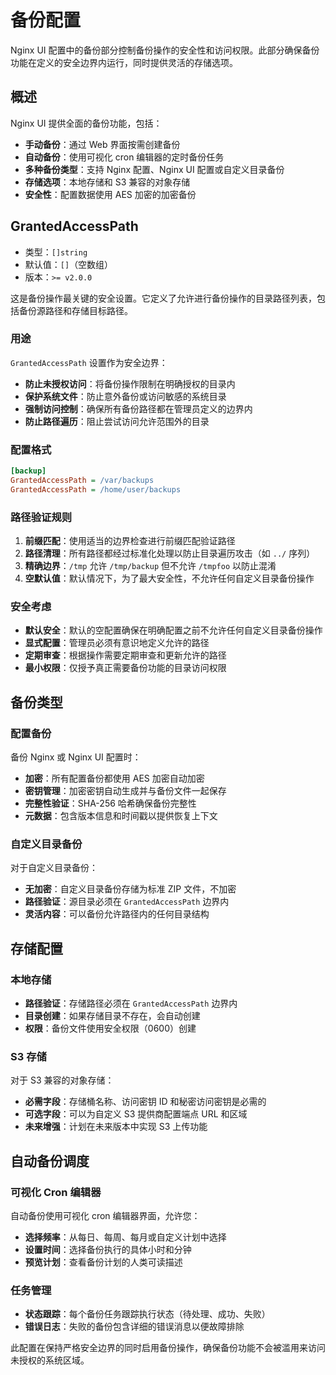 # 备份配置

Nginx UI 配置中的备份部分控制备份操作的安全性和访问权限。此部分确保备份功能在定义的安全边界内运行，同时提供灵活的存储选项。

## 概述

Nginx UI 提供全面的备份功能，包括：

- **手动备份**：通过 Web 界面按需创建备份
- **自动备份**：使用可视化 cron 编辑器的定时备份任务
- **多种备份类型**：支持 Nginx 配置、Nginx UI 配置或自定义目录备份
- **存储选项**：本地存储和 S3 兼容的对象存储
- **安全性**：配置数据使用 AES 加密的加密备份

## GrantedAccessPath

- 类型：`[]string`
- 默认值：`[]`（空数组）
- 版本：`>= v2.0.0`

这是备份操作最关键的安全设置。它定义了允许进行备份操作的目录路径列表，包括备份源路径和存储目标路径。

### 用途

`GrantedAccessPath` 设置作为安全边界：

- **防止未授权访问**：将备份操作限制在明确授权的目录内
- **保护系统文件**：防止意外备份或访问敏感的系统目录
- **强制访问控制**：确保所有备份路径都在管理员定义的边界内
- **防止路径遍历**：阻止尝试访问允许范围外的目录

### 配置格式

```ini
[backup]
GrantedAccessPath = /var/backups
GrantedAccessPath = /home/user/backups
```

### 路径验证规则

1. **前缀匹配**：使用适当的边界检查进行前缀匹配验证路径
2. **路径清理**：所有路径都经过标准化处理以防止目录遍历攻击（如 `../` 序列）
3. **精确边界**：`/tmp` 允许 `/tmp/backup` 但不允许 `/tmpfoo` 以防止混淆
4. **空默认值**：默认情况下，为了最大安全性，不允许任何自定义目录备份操作

### 安全考虑

- **默认安全**：默认的空配置确保在明确配置之前不允许任何自定义目录备份操作
- **显式配置**：管理员必须有意识地定义允许的路径
- **定期审查**：根据操作需要定期审查和更新允许的路径
- **最小权限**：仅授予真正需要备份功能的目录访问权限

## 备份类型

### 配置备份

备份 Nginx 或 Nginx UI 配置时：

- **加密**：所有配置备份都使用 AES 加密自动加密
- **密钥管理**：加密密钥自动生成并与备份文件一起保存
- **完整性验证**：SHA-256 哈希确保备份完整性
- **元数据**：包含版本信息和时间戳以提供恢复上下文

### 自定义目录备份

对于自定义目录备份：

- **无加密**：自定义目录备份存储为标准 ZIP 文件，不加密
- **路径验证**：源目录必须在 `GrantedAccessPath` 边界内
- **灵活内容**：可以备份允许路径内的任何目录结构

## 存储配置

### 本地存储

- **路径验证**：存储路径必须在 `GrantedAccessPath` 边界内
- **目录创建**：如果存储目录不存在，会自动创建
- **权限**：备份文件使用安全权限（0600）创建

### S3 存储

对于 S3 兼容的对象存储：

- **必需字段**：存储桶名称、访问密钥 ID 和秘密访问密钥是必需的
- **可选字段**：可以为自定义 S3 提供商配置端点 URL 和区域
- **未来增强**：计划在未来版本中实现 S3 上传功能

## 自动备份调度

### 可视化 Cron 编辑器

自动备份使用可视化 cron 编辑器界面，允许您：

- **选择频率**：从每日、每周、每月或自定义计划中选择
- **设置时间**：选择备份执行的具体小时和分钟
- **预览计划**：查看备份计划的人类可读描述

### 任务管理

- **状态跟踪**：每个备份任务跟踪执行状态（待处理、成功、失败）
- **错误日志**：失败的备份包含详细的错误消息以便故障排除

此配置在保持严格安全边界的同时启用备份操作，确保备份功能不会被滥用来访问未授权的系统区域。 